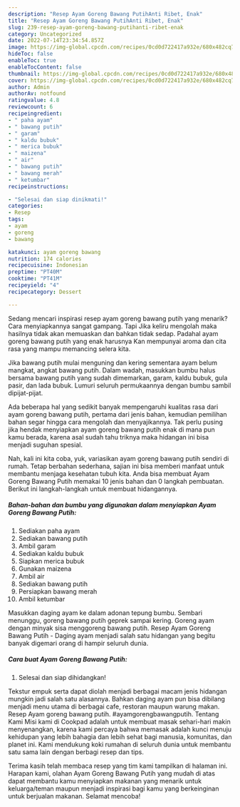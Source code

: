 ```yaml
---
description: "Resep Ayam Goreng Bawang PutihAnti Ribet, Enak"
title: "Resep Ayam Goreng Bawang PutihAnti Ribet, Enak"
slug: 239-resep-ayam-goreng-bawang-putihanti-ribet-enak
category: Uncategorized
date: 2022-07-14T23:34:54.857Z
image: https://img-global.cpcdn.com/recipes/0cd0d722417a932e/680x482cq70/ayam-goreng-bawang-putih-foto-resep-utama.jpg
hideToc: false
enableToc: true
enableTocContent: false
thumbnail: https://img-global.cpcdn.com/recipes/0cd0d722417a932e/680x482cq70/ayam-goreng-bawang-putih-foto-resep-utama.jpg
cover: https://img-global.cpcdn.com/recipes/0cd0d722417a932e/680x482cq70/ayam-goreng-bawang-putih-foto-resep-utama.jpg
author: Admin
authorAv: notfound
ratingvalue: 4.8
reviewcount: 6
recipeingredient:
- " paha ayam"
- " bawang putih"
- " garam"
- " kaldu bubuk"
- " merica bubuk"
- " maizena"
- " air"
- " bawang putih"
- " bawang merah"
- " ketumbar"
recipeinstructions:

- "Selesai dan siap dinikmati!"
categories:
- Resep
tags:
- ayam
- goreng
- bawang

katakunci: ayam goreng bawang 
nutrition: 174 calories
recipecuisine: Indonesian
preptime: "PT40M"
cooktime: "PT41M"
recipeyield: "4"
recipecategory: Dessert

---
```



Sedang mencari inspirasi resep ayam goreng bawang putih yang menarik? Cara menyiapkannya sangat gampang. Tapi Jika keliru mengolah maka hasilnya tidak akan memuaskan dan bahkan tidak sedap. Padahal ayam goreng bawang putih yang enak harusnya Kan mempunyai aroma dan cita rasa yang mampu memancing selera kita.


Jika bawang putih mulai menguning dan kering sementara ayam belum mangkat, angkat bawang putih. Dalam wadah, masukkan bumbu halus bersama bawang putih yang sudah dimemarkan, garam, kaldu bubuk, gula pasir, dan lada bubuk. Lumuri seluruh permukaannya dengan bumbu sambil dipijat-pijat.

Ada beberapa hal yang sedikit banyak mempengaruhi kualitas rasa dari ayam goreng bawang putih, pertama dari jenis bahan, kemudian pemilihan bahan segar hingga cara mengolah dan menyajikannya. Tak perlu pusing jika hendak menyiapkan ayam goreng bawang putih enak di mana pun kamu berada, karena asal sudah tahu triknya maka hidangan ini bisa menjadi suguhan spesial.


Nah, kali ini kita coba, yuk, variasikan ayam goreng bawang putih sendiri di rumah. Tetap berbahan sederhana, sajian ini bisa memberi manfaat untuk membantu menjaga kesehatan tubuh kita. Anda bisa membuat Ayam Goreng Bawang Putih memakai 10 jenis bahan dan 0 langkah pembuatan. Berikut ini langkah-langkah untuk membuat hidangannya.

<!--inarticleads1-->

##### Bahan-bahan dan bumbu yang digunakan dalam menyiapkan Ayam Goreng Bawang Putih:

1. Sediakan  paha ayam
1. Sediakan  bawang putih
1. Ambil  garam
1. Sediakan  kaldu bubuk
1. Siapkan  merica bubuk
1. Gunakan  maizena
1. Ambil  air
1. Sediakan  bawang putih
1. Persiapkan  bawang merah
1. Ambil  ketumbar


Masukkan daging ayam ke dalam adonan tepung bumbu. Sembari menunggu, goreng bawang putih geprek sampai kering. Goreng ayam dengan minyak sisa menggoreng bawang putih. Resep Ayam Goreng Bawang Putih - Daging ayam menjadi salah satu hidangan yang begitu banyak digemari orang di hampir seluruh dunia. 

<!--inarticleads2-->

##### Cara buat Ayam Goreng Bawang Putih:


1. Selesai dan siap dihidangkan!

Tekstur empuk serta dapat diolah menjadi berbagai macam jenis hidangan mungkin jadi salah satu alasannya. Bahkan daging ayam pun bisa dibilang menjadi menu utama di berbagai cafe, restoran maupun warung makan. Resep Ayam goreng bawang putih. #ayamgorengbawangputih. Tentang Kami Misi kami di Cookpad adalah untuk membuat masak sehari-hari makin menyenangkan, karena kami percaya bahwa memasak adalah kunci menuju kehidupan yang lebih bahagia dan lebih sehat bagi manusia, komunitas, dan planet ini. Kami mendukung koki rumahan di seluruh dunia untuk membantu satu sama lain dengan berbagi resep dan tips. 

Terima kasih telah membaca resep yang tim kami tampilkan di halaman ini. Harapan kami, olahan Ayam Goreng Bawang Putih yang mudah di atas dapat membantu kamu menyiapkan makanan yang menarik untuk keluarga/teman maupun menjadi inspirasi bagi kamu yang berkeinginan untuk berjualan makanan. Selamat mencoba!
